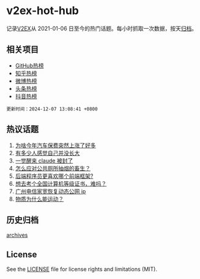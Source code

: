# v2ex-hot-hub

 记录[V2EX](https://www.v2ex.com/)从 2021-01-06 日至今的热门话题。每小时抓取一次数据，按天[归档](archives)。
 
 ## 相关项目

- [GitHub热榜](https://github.com/snaildev/github-hot-hub)
- [知乎热榜](https://github.com/snaildev/zhihu-hot-hub)
- [微博热榜](https://github.com/snaildev/weibo-hot-hub)
- [头条热榜](https://github.com/snaildev/toutiao-hot-hub)
- [抖音热榜](https://github.com/snaildev/douyin-hot-hub)


 `更新时间：2024-12-07 13:08:41 +0800`

## 热议话题

1. [为啥今年汽车保费突然上涨了好多](https://www.v2ex.com/t/1095495)
1. [有多少人感觉自己并没长大](https://www.v2ex.com/t/1095520)
1. [一觉醒来 claude 被封了](https://www.v2ex.com/t/1095497)
1. [怎么应对公共厕所抽烟的畜生？](https://www.v2ex.com/t/1095576)
1. [后端程序员更喜欢哪个前端框架?](https://www.v2ex.com/t/1095588)
1. [想去考个全国计算机等级证书，难吗？](https://www.v2ex.com/t/1095502)
1. [广州电信家宽恢复动态公网 ip](https://www.v2ex.com/t/1095579)
1. [物质为什么能运动？](https://www.v2ex.com/t/1095649)

## 历史归档

[archives](archives)

## License

See the [LICENSE](LICENSE) file for license rights and limitations (MIT).

